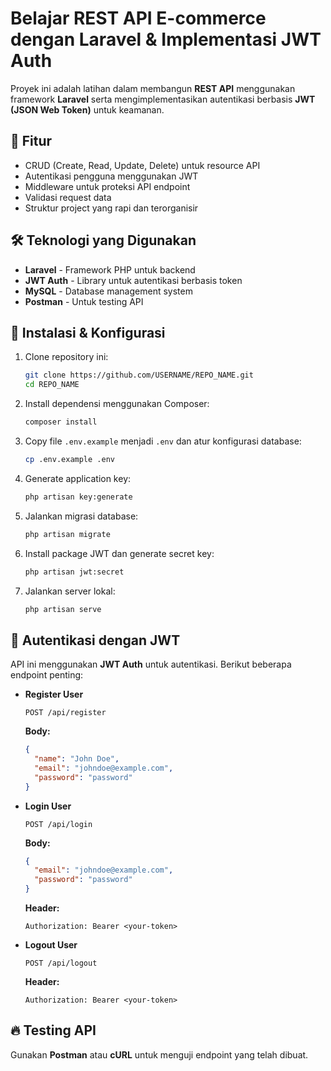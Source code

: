 # Belajar REST API E-commerce dengan Laravel & Implementasi JWT Auth

Proyek ini adalah latihan dalam membangun **REST API** menggunakan framework **Laravel** serta mengimplementasikan autentikasi berbasis **JWT (JSON Web Token)** untuk keamanan.

## 🚀 Fitur
- CRUD (Create, Read, Update, Delete) untuk resource API
- Autentikasi pengguna menggunakan JWT
- Middleware untuk proteksi API endpoint
- Validasi request data
- Struktur project yang rapi dan terorganisir

## 🛠️ Teknologi yang Digunakan
- **Laravel** - Framework PHP untuk backend
- **JWT Auth** - Library untuk autentikasi berbasis token
- **MySQL** - Database management system
- **Postman** - Untuk testing API

## 📌 Instalasi & Konfigurasi
1. Clone repository ini:
   ```bash
   git clone https://github.com/USERNAME/REPO_NAME.git
   cd REPO_NAME
   ```

2. Install dependensi menggunakan Composer:
   ```bash
   composer install
   ```

3. Copy file `.env.example` menjadi `.env` dan atur konfigurasi database:
   ```bash
   cp .env.example .env
   ```

4. Generate application key:
   ```bash
   php artisan key:generate
   ```

5. Jalankan migrasi database:
   ```bash
   php artisan migrate
   ```

6. Install package JWT dan generate secret key:
   ```bash
   php artisan jwt:secret
   ```

7. Jalankan server lokal:
   ```bash
   php artisan serve
   ```

## 🔑 Autentikasi dengan JWT
API ini menggunakan **JWT Auth** untuk autentikasi. Berikut beberapa endpoint penting:

- **Register User**
  ```http
  POST /api/register
  ```
  **Body:**
  ```json
  {
    "name": "John Doe",
    "email": "johndoe@example.com",
    "password": "password"
  }
  ```

- **Login User**
  ```http
  POST /api/login
  ```
  **Body:**
  ```json
  {
    "email": "johndoe@example.com",
    "password": "password"
  }
  ```
  **Header:**
  ```
  Authorization: Bearer <your-token>
  ```

- **Logout User**
  ```http
  POST /api/logout
  ```
  **Header:**
  ```
  Authorization: Bearer <your-token>
  ```

## 🔥 Testing API
Gunakan **Postman** atau **cURL** untuk menguji endpoint yang telah dibuat.
